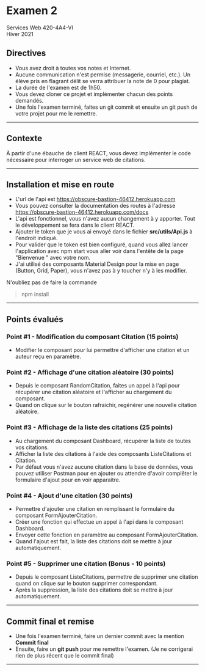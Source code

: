 # Examen 2
Services Web 420-4A4-VI  
Hiver 2021

## Directives
- Vous avez droit à toutes vos notes et Internet.
- Aucune communication n'est permise (messagerie, courriel, etc.). Un élève pris en flagrant délit se verra attribuer la note de 0 pour plagiat. 
- La durée de l'examen est de 1h50.
- Vous devez cloner ce projet et implémenter chacun des points demandés.
- Une fois l'examen terminé, faites un git commit et ensuite un git push de votre projet pour me le remettre.

-----------------------

## Contexte
À partir d'une ébauche de client REACT, vous devez implémenter le code nécessaire pour interroger un service web de citations.

-----------------------
## Installation et mise en route
- L'url de l'api est https://obscure-bastion-46412.herokuapp.com
- Vous pouvez consulter la documentation des routes à l'adresse https://obscure-bastion-46412.herokuapp.com/docs
- L'api est fonctionnel, vous n'avez aucun changement à y apporter. Tout le développement se fera dans le client REACT.
- Ajouter le token que je vous ai envoyé dans le fichier **src/utils/Api.js** à l'endroit indiqué.
- Pour valider que le token est bien configuré, quand vous allez lancer l'application avec npm start vous aller voir dans l'entête de la page "Bienvenue " avec votre nom.
- J'ai utilisé des composants Material Design pour la mise en page (Button, Grid, Paper), vous n'avez pas à y toucher n'y à les modifier.

N'oubliez pas de faire la commande 
>npm install
----------------------------

## Points évalués  

### Point #1 - Modification du composant Citation (15 points)

- Modifier le composant pour lui permettre d'afficher une citation et un auteur reçu en paramètre.

### Point #2 - Affichage d'une citation aléatoire (30 points)

- Depuis le composant RandomCitation, faites un appel à l'api pour récupérer une citation aléatoire et l'afficher au chargement du composant.
- Quand on clique sur le bouton rafraichir, regénérer une nouvelle citation aléatoire.

### Point #3 - Affichage de la liste des citations (25 points)

- Au chargement du composant Dashboard, récupérer la liste de toutes vos citations.
- Afficher la liste des citations à l'aide des composants ListeCitations et Citation.
- Par défaut vous n'avez aucune citation dans la base de données, vous pouvez utiliser Postman pour en ajouter ou attendre d'avoir complêter le formulaire d'ajout pour en voir apparaitre.

### Point #4 - Ajout d'une citation (30 points)

- Permettre d'ajouter une citation en remplissant le formulaire du composant FormAjouterCitation. 
- Créer une fonction qui effectue un appel à l'api dans le composant Dashboard.
- Envoyer cette fonction en paramètre au composant FormAjouterCitation.
- Quand l'ajout est fait, la liste des citations doit se mettre à jour automatiquement.

### Point #5 - Supprimer une citation (Bonus - 10 points)

- Depuis le composant ListeCitations, permettre de supprimer une citation quand on clique sur le bouton supprimer correspondant.
- Après la suppression, la liste des citations doit se mettre à jour automatiquement.

----------------------------

## Commit final et remise
- Une fois l'examen terminé, faire un dernier commit avec la mention **Commit final**
- Ensuite, faire un **git push** pour me remettre l'examen. (Je ne corrigerai rien de plus récent que le commit final)

----------------------------
 

